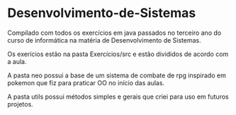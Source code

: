# Desenvolvimento-de-Sistemas
 Compilado com todos os exercícios em java passados no terceiro ano do curso de informática na matéria de Desenvolvimento de Sistemas.
 
 Os exerícios estão na pasta Exercícios/src e estão divididos de acordo com a aula.
 
 A pasta neo possui a base de um sistema de combate de rpg inspirado em pokemon que fiz para praticar OO no início das aulas.
 
 A pasta utils possui métodos simples e gerais que criei para uso em futuros projetos.
